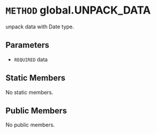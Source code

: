 # `METHOD` global.UNPACK_DATA
unpack data with Date type.

## Parameters
* `REQUIRED` data 

## Static Members
No static members.

## Public Members
No public members.
